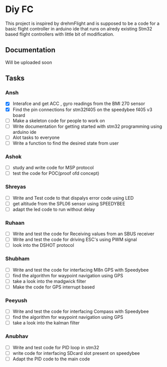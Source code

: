 # Diy FC

This project is inspired by drehmFlight and is supposed to be a code for a basic flight controller in arduino ide that runs on alredy existing Stm32 based flight controllers with little bit of modification.

## Documentation

Will be uploaded soon

## Tasks

### Ansh

- [x] Interafce and get ACC , gyro readings from the BMI 270 sensor
- [x] Find the pin connections for stm32f405 on the speedybee f405 v3 board
- [ ] Make a skeleton code for people to work on
- [ ] Write documentation for getting started with stm32 programming using arduino ide
- [ ] Alot tasks to everyone
- [ ] Write a function to find the desired state from user

### Ashok

- [ ] study and write code for MSP protocol
- [ ] test the code for POC(proof ofd concept)

### Shreyas

- [ ] Write and Test code to that dispalys error code using LED
- [ ] get altitude from the SPL06 sensor using SPEEDYBEE
- [ ] adapt the led code to run without delay

### Ruhaan

- [ ] Write and test the code for Receiving values from an SBUS receiver
- [ ] Write and test the code for driving ESC's using PWM signal
- [ ] look into the DSHOT protocol

### Shubham

- [ ] Write and test the code for interfacing M8n GPS with Speedybee
- [ ] find the algorithm for waypoint navigation using GPS
- [ ] take a look into the madgwick filter
- [ ] Make the code for GPS interrupt based

### Peeyush

- [ ] Write and test the code for interfacing Compass with Speedybee
- [ ] find the algorithm for waypoint navigation using GPS
- [ ] take a look into the kalman filter

### Anubhav

- [ ] Write and test code for PID loop in stm32
- [ ] write code for interfacing SDcard slot present on speedybee
- [ ] Adapt the PID code to the main code
